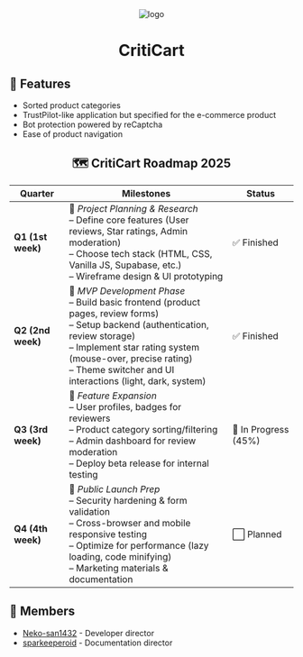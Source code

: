 <div align = "center">
<picture>
  <img src="" alt = "logo">
</picture>
  
# CritiCart

</div>

## 📓 **Features**

<ul style = "circle">
  <li>Sorted product categories</li>
  <li>TrustPilot-like application but specified for the e-commerce product</li>
  <li>Bot protection powered by reCaptcha</li>
  <li>Ease of product navigation</li>
</ul>

<div align = "center">

## 🗺️ **CritiCart Roadmap 2025**

| Quarter      | Milestones                                               | Status |
|--------------|----------------------------------------------------------|--------|
| **Q1 (1st week)**  | 🔹 *Project Planning & Research*  <br>– Define core features (User reviews, Star ratings, Admin moderation) <br>– Choose tech stack (HTML, CSS, Vanilla JS, Supabase, etc.) <br>– Wireframe design & UI prototyping | ✅ Finished |
| **Q2 (2nd week)**  | 🔹 *MVP Development Phase*  <br>– Build basic frontend (product pages, review forms) <br>– Setup backend (authentication, review storage) <br>– Implement star rating system (mouse-over, precise rating) <br>– Theme switcher and UI interactions (light, dark, system) | ✅ Finished  |
| **Q3 (3rd week)**  | 🔹 *Feature Expansion*  <br>– User profiles, badges for reviewers <br>– Product category sorting/filtering <br>– Admin dashboard for review moderation <br>– Deploy beta release for internal testing | 🔁 In Progress (45%) |
| **Q4 (4th week)**  | 🔹 *Public Launch Prep*  <br>– Security hardening & form validation <br>– Cross-browser and mobile responsive testing <br>– Optimize for performance (lazy loading, code minifying) <br>– Marketing materials & documentation | ⬜ Planned |

</div>

## 👥 Members
- <a href = "https://github.com/neko-san1432">Neko-san1432</a> - Developer director
- <a href = "https://github.com/sparkeeperoid">sparkeeperoid</a> - Documentation director
